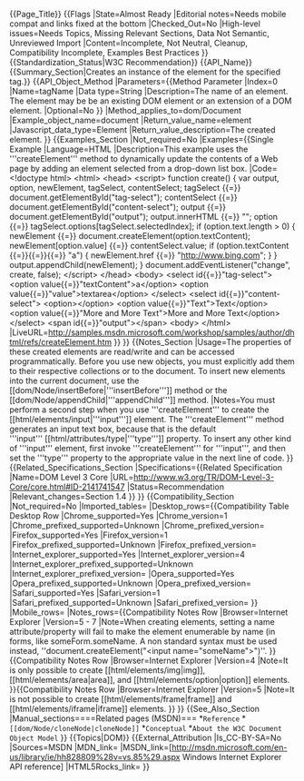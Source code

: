 {{Page_Title}}
{{Flags
|State=Almost Ready
|Editorial notes=Needs mobile compat and links fixed at the bottom
|Checked_Out=No
|High-level issues=Needs Topics, Missing Relevant Sections, Data Not Semantic, Unreviewed Import
|Content=Incomplete, Not Neutral, Cleanup, Compatibility Incomplete, Examples Best Practices
}}
{{Standardization_Status|W3C Recommendation}}
{{API_Name}}
{{Summary_Section|Creates an instance of the element for the specified tag.}}
{{API_Object_Method
|Parameters={{Method Parameter
|Index=0
|Name=tagName
|Data type=String
|Description=The name of an element. The element may be be an existing DOM element or an extension of a DOM element.
|Optional=No
}}
|Method_applies_to=dom/Document
|Example_object_name=document
|Return_value_name=element
|Javascript_data_type=Element
|Return_value_description=The created element.
}}
{{Examples_Section
|Not_required=No
|Examples={{Single Example
|Language=HTML
|Description=This example uses the '''createElement''' method to dynamically update the contents of a Web page by adding an element selected from a drop-down list box.
|Code=&lt;!doctype html&gt;
&lt;html&gt;
 &lt;head&gt;
  &lt;script&gt;
function create() {
  var output, option, newElement, tagSelect, contentSelect;
  tagSelect {{=}} document.getElementById("tag-select");
  contentSelect {{=}} document.getElementById("content-select");
  output {{=}} document.getElementById("output");
  output.innerHTML {{=}} "";
  option {{=}} tagSelect.options[tagSelect.selectedIndex];
  if (option.text.length &gt; 0) {
    newElement {{=}} document.createElement(option.textContent);
    newElement[option.value] {{=}} contentSelect.value;
    if (option.textContent {{=}}{{=}}{{=}} "a") {
      newElement.href {{=}} "http://www.bing.com";
    }
  }
  output.appendChild(newElement);
}
document.addEventListener("change", create, false);
  &lt;/script&gt;
 &lt;/head&gt;
 &lt;body&gt;
  &lt;select id{{=}}"tag-select"&gt;
   &lt;option value{{=}}"textContent"&gt;a&lt;/option&gt;
   &lt;option value{{=}}"value"&gt;textarea&lt;/option&gt;
  &lt;/select&gt;
  &lt;select id{{=}}"content-select"&gt;
   &lt;option&gt;&lt;/option&gt;
   &lt;option value{{=}}"Text"&gt;Text&lt;/option&gt;
   &lt;option value{{=}}"More and More Text"&gt;More and More Text&lt;/option&gt;
  &lt;/select&gt;
  &lt;span id{{=}}"output"&gt;&lt;/span&gt;
 &lt;body&gt;
&lt;/html&gt;
|LiveURL=http://samples.msdn.microsoft.com/workshop/samples/author/dhtml/refs/createElement.htm
}}
}}
{{Notes_Section
|Usage=The properties of these created elements are read/write and can be accessed programmatically. Before you use new objects, you must explicitly add them to their respective collections or to the document. To insert new elements into the current document, use the [[dom/Node/insertBefore|'''insertBefore''']] method or the [[dom/Node/appendChild|'''appendChild''']] method.
|Notes=You must perform a second step when you use '''createElement''' to create the [[html/elements/input|'''input''']] element. The '''createElement''' method generates an input text box, because that is the default '''input''' [[html/attributes/type|'''type''']] property. To insert any other kind of '''input''' element, first invoke '''createElement''' for '''input''', and then set the '''type''' property to the appropriate value in the next line of code.
}}
{{Related_Specifications_Section
|Specifications={{Related Specification
|Name=DOM Level 3 Core
|URL=http://www.w3.org/TR/DOM-Level-3-Core/core.html#ID-2141741547
|Status=Recommendation
|Relevant_changes=Section 1.4
}}
}}
{{Compatibility_Section
|Not_required=No
|Imported_tables=
|Desktop_rows={{Compatibility Table Desktop Row
|Chrome_supported=Yes
|Chrome_version=1
|Chrome_prefixed_supported=Unknown
|Chrome_prefixed_version=
|Firefox_supported=Yes
|Firefox_version=1
|Firefox_prefixed_supported=Unknown
|Firefox_prefixed_version=
|Internet_explorer_supported=Yes
|Internet_explorer_version=4
|Internet_explorer_prefixed_supported=Unknown
|Internet_explorer_prefixed_version=
|Opera_supported=Yes
|Opera_prefixed_supported=Unknown
|Opera_prefixed_version=
|Safari_supported=Yes
|Safari_version=1
|Safari_prefixed_supported=Unknown
|Safari_prefixed_version=
}}
|Mobile_rows=
|Notes_rows={{Compatibility Notes Row
|Browser=Internet Explorer
|Version=5 - 7
|Note=When creating elements, setting a name attribute/property will fail to make the element enumerable by name (in forms, like someForm.someName. A non standard syntax must be used instead, ''document.createElement("<input name=\"someName\">")''.
}}{{Compatibility Notes Row
|Browser=Internet Explorer
|Version=4
|Note=It is only possible to create [[html/elements/img|img]], [[html/elements/area|area]], and [[html/elements/option|option]] elements.
}}{{Compatibility Notes Row
|Browser=Internet Explorer
|Version=5
|Note=It is not possible to create [[html/elements/frame|frame]] and [[html/elements/iframe|iframe]] elements.
}}
}}
{{See_Also_Section
|Manual_sections====Related pages (MSDN)===
*<code>Reference</code>
*<code>[[dom/Node/cloneNode|cloneNode]]</code>
*<code>Conceptual</code>
*<code>About the W3C Document Object Model</code>
}}
{{Topics|DOM}}
{{External_Attribution
|Is_CC-BY-SA=No
|Sources=MSDN
|MDN_link=
|MSDN_link=[http://msdn.microsoft.com/en-us/library/ie/hh828809%28v=vs.85%29.aspx Windows Internet Explorer API reference]
|HTML5Rocks_link=
}}